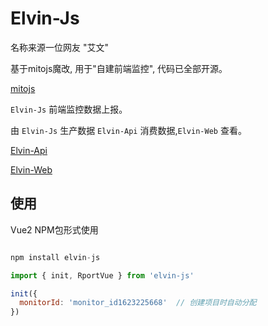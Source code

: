 # Elvin-Js

名称来源一位网友 "艾文"

基于mitojs魔改, 用于"自建前端监控", 代码已全部开源。

[mitojs](https://github.com/clouDr-f2e/mitojs)

`Elvin-Js` 前端监控数据上报。

由 `Elvin-Js` 生产数据 `Elvin-Api` 消费数据,`Elvin-Web` 查看。

[Elvin-Api](https://github.com/galaxy-softwares/elvin-api)

[Elvin-Web](https://github.com/galaxy-softwares/elvin-web)

## 使用

Vue2 NPM包形式使用

```js

npm install elvin-js

import { init, RportVue } from 'elvin-js'

init({
  monitorId: 'monitor_id1623225668'  // 创建项目时自动分配
})
```
